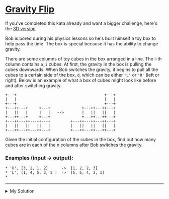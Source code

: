 # [Gravity Flip](https://www.codewars.com/kata/5f70c883e10f9e0001c89673)

If you've completed this kata already and want a bigger challenge, here's
the [3D version](https://www.codewars.com/kata/5f849ab530b05d00145b9495/)

Bob is bored during his physics lessons so he's built himself a toy box to help pass the time. The box is special
because it has the ability to change gravity.

There are some columns of toy cubes in the box arranged in a line. The i-th column contains `a_i` cubes. At first, the
gravity in the box is pulling the cubes downwards. When Bob switches the gravity, it begins to pull all the cubes to a
certain side of the box, `d`, which can be either `'L'` or `'R'` (left or right). Below is an example of what a box of
cubes might look like before and after switching gravity.

```
+---+                                       +---+
|   |                                       |   |
+---+                                       +---+
+---++---+     +---+              +---++---++---+
|   ||   |     |   |   -->        |   ||   ||   |
+---++---+     +---+              +---++---++---+
+---++---++---++---+         +---++---++---++---+
|   ||   ||   ||   |         |   ||   ||   ||   |
+---++---++---++---+         +---++---++---++---+
```

Given the initial configuration of the cubes in the box, find out how many cubes are in each of the n columns after Bob
switches the gravity.

### Examples (input -> output):

```
* 'R', [3, 2, 1, 2]      ->  [1, 2, 2, 3]
* 'L', [1, 4, 5, 3, 5 ]  ->  [5, 5, 4, 3, 1]
*
```

---

<details><summary>My Solution</summary>

```js
const flip = (d, a) => {
  // Define a comparison function for sorting
  const compare = (a, b) => a - b;

  // Return the sorted array in ascending or descending order based on the direction 'd'
  return d === "R" ? a.sort(compare) : a.sort(compare).reverse();
};
```

</details>
